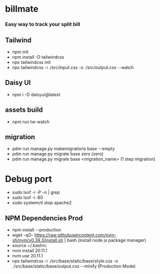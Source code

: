 # billmate

### Easy way to track your split bill

## Tailwind
- npm init
- npm install -D tailwindcss
- npx tailwindcss init
- npx tailwindcss -i ./src/input.css -o ./src/output.css --watch

## Daisy UI
- npm i -D daisyui@latest

## assets build
- npm run tw-watch

## migration
- pdm run manage.py makemigrations base --empty
- pdm run manage.py migrate base zero (zero)
- pdm run manage.py migrate base <migration_name> (1 step migration)


# Debug port
- sudo lsof -i -P -n | grep <port number>
- sudo lsof -i :80
- sudo systemctl stop apache2

## NPM Dependencies Prod
- npm install --production
- wget -qO- https://raw.githubusercontent.com/nvm-sh/nvm/v0.39.3/install.sh | bash (install node js package manager)
- source ~/.bashrc
- nvm install 20.11.1
- nvm use 20.11.1
- npx tailwindcss -i ./src/base/static/base/style.css -o ./src/base/static/base/output.css --minify (Production Mode)
